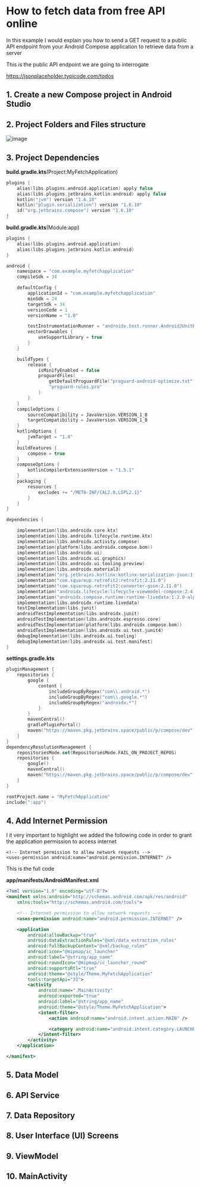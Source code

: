 # How to fetch data from free API online

In this example I would explain you how to send a GET request to a public API endpoint from your Android Compose application to retrieve data from a server

This is the public API endpoint we are going to interrogate

https://jsonplaceholder.typicode.com/todos

## 1. Create a new Compose project in Android Studio






## 2. Project Folders and Files structure


![image](https://github.com/luiscoco/Android_Kotlin_lesson2_MyFirstComposeApp-advanced-with-fetching-data-/assets/32194879/a5eea515-a9c8-4f80-abe5-ebd1d8ea0aab)



## 3. Project Dependencies

**build.gradle.kts**(Project:MyFetchApplication)

```kotlin
plugins {
    alias(libs.plugins.android.application) apply false
    alias(libs.plugins.jetbrains.kotlin.android) apply false
    kotlin("jvm") version "1.6.10"
    kotlin("plugin.serialization") version "1.6.10"
    id("org.jetbrains.compose") version "1.6.10"
}
```

**build.gradle.kts**(Module:app)

```kotlin
plugins {
    alias(libs.plugins.android.application)
    alias(libs.plugins.jetbrains.kotlin.android)
}

android {
    namespace = "com.example.myfetchapplication"
    compileSdk = 34

    defaultConfig {
        applicationId = "com.example.myfetchapplication"
        minSdk = 24
        targetSdk = 34
        versionCode = 1
        versionName = "1.0"

        testInstrumentationRunner = "androidx.test.runner.AndroidJUnitRunner"
        vectorDrawables {
            useSupportLibrary = true
        }
    }

    buildTypes {
        release {
            isMinifyEnabled = false
            proguardFiles(
                getDefaultProguardFile("proguard-android-optimize.txt"),
                "proguard-rules.pro"
            )
        }
    }
    compileOptions {
        sourceCompatibility = JavaVersion.VERSION_1_8
        targetCompatibility = JavaVersion.VERSION_1_8
    }
    kotlinOptions {
        jvmTarget = "1.8"
    }
    buildFeatures {
        compose = true
    }
    composeOptions {
        kotlinCompilerExtensionVersion = "1.5.1"
    }
    packaging {
        resources {
            excludes += "/META-INF/{AL2.0,LGPL2.1}"
        }
    }
}

dependencies {

    implementation(libs.androidx.core.ktx)
    implementation(libs.androidx.lifecycle.runtime.ktx)
    implementation(libs.androidx.activity.compose)
    implementation(platform(libs.androidx.compose.bom))
    implementation(libs.androidx.ui)
    implementation(libs.androidx.ui.graphics)
    implementation(libs.androidx.ui.tooling.preview)
    implementation(libs.androidx.material3)
    implementation("org.jetbrains.kotlinx:kotlinx-serialization-json:1.7.0-RC")
    implementation("com.squareup.retrofit2:retrofit:2.11.0")
    implementation("com.squareup.retrofit2:converter-gson:2.11.0")
    implementation("androidx.lifecycle:lifecycle-viewmodel-compose:2.4.0")
    implementation("androidx.compose.runtime:runtime-livedata:1.2.0-alpha01")
    implementation(libs.androidx.runtime.livedata)
    testImplementation(libs.junit)
    androidTestImplementation(libs.androidx.junit)
    androidTestImplementation(libs.androidx.espresso.core)
    androidTestImplementation(platform(libs.androidx.compose.bom))
    androidTestImplementation(libs.androidx.ui.test.junit4)
    debugImplementation(libs.androidx.ui.tooling)
    debugImplementation(libs.androidx.ui.test.manifest)
}
```

**settings.gradle.kts**

```kotlin
pluginManagement {
    repositories {
        google {
            content {
                includeGroupByRegex("com\\.android.*")
                includeGroupByRegex("com\\.google.*")
                includeGroupByRegex("androidx.*")
            }
        }
        mavenCentral()
        gradlePluginPortal()
        maven("https://maven.pkg.jetbrains.space/public/p/compose/dev")
    }
}
dependencyResolutionManagement {
    repositoriesMode.set(RepositoriesMode.FAIL_ON_PROJECT_REPOS)
    repositories {
        google()
        mavenCentral()
        maven("https://maven.pkg.jetbrains.space/public/p/compose/dev")
    }
}

rootProject.name = "MyFetchApplication"
include(":app")
```


## 4. Add Internet Permission 

I it very important to highlight we added the following code in order to grant the application permission to access internet

```
<!-- Internet permission to allow network requests -->
<uses-permission android:name="android.permission.INTERNET" />
```

This is the full code

**app/manifests/AndroidManifest.xml**

```xml
<?xml version="1.0" encoding="utf-8"?>
<manifest xmlns:android="http://schemas.android.com/apk/res/android"
    xmlns:tools="http://schemas.android.com/tools">

    <!-- Internet permission to allow network requests -->
    <uses-permission android:name="android.permission.INTERNET" />

    <application
        android:allowBackup="true"
        android:dataExtractionRules="@xml/data_extraction_rules"
        android:fullBackupContent="@xml/backup_rules"
        android:icon="@mipmap/ic_launcher"
        android:label="@string/app_name"
        android:roundIcon="@mipmap/ic_launcher_round"
        android:supportsRtl="true"
        android:theme="@style/Theme.MyFetchApplication"
        tools:targetApi="31">
        <activity
            android:name=".MainActivity"
            android:exported="true"
            android:label="@string/app_name"
            android:theme="@style/Theme.MyFetchApplication">
            <intent-filter>
                <action android:name="android.intent.action.MAIN" />

                <category android:name="android.intent.category.LAUNCHER" />
            </intent-filter>
        </activity>
    </application>

</manifest>
```


## 5. Data Model





## 6. API Service





## 7. Data Repository





## 8. User Interface (UI) Screens





## 9. ViewModel





## 10. MainActivity



#
